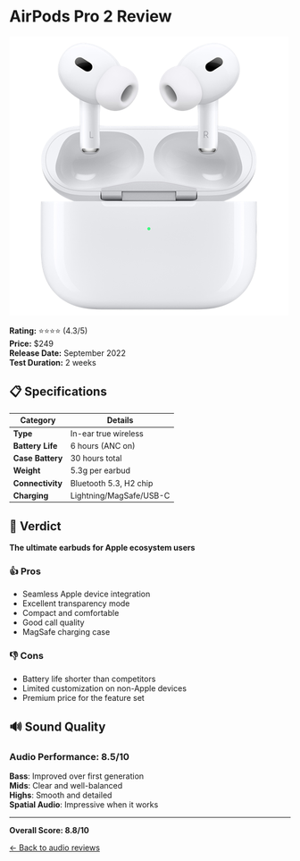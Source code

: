 # AirPods Pro 2 Review
![AirPodPro2](./images/airPro2.png)

**Rating:** ⭐⭐⭐⭐ (4.3/5)  
**Price:** $249  
**Release Date:** September 2022  
**Test Duration:** 2 weeks  

## 📋 Specifications

| Category | Details |
|----------|---------|
| **Type** | In-ear true wireless |
| **Battery Life** | 6 hours (ANC on) |
| **Case Battery** | 30 hours total |
| **Weight** | 5.3g per earbud |
| **Connectivity** | Bluetooth 5.3, H2 chip |
| **Charging** | Lightning/MagSafe/USB-C |

## 🎯 Verdict

**The ultimate earbuds for Apple ecosystem users**

### 👍 Pros
- Seamless Apple device integration
- Excellent transparency mode
- Compact and comfortable
- Good call quality
- MagSafe charging case

### 👎 Cons
- Battery life shorter than competitors
- Limited customization on non-Apple devices
- Premium price for the feature set

## 🔊 Sound Quality

### **Audio Performance: 8.5/10**

**Bass**: Improved over first generation  
**Mids**: Clear and well-balanced  
**Highs**: Smooth and detailed  
**Spatial Audio**: Impressive when it works

---

**Overall Score: 8.8/10**

[← Back to audio reviews](../)